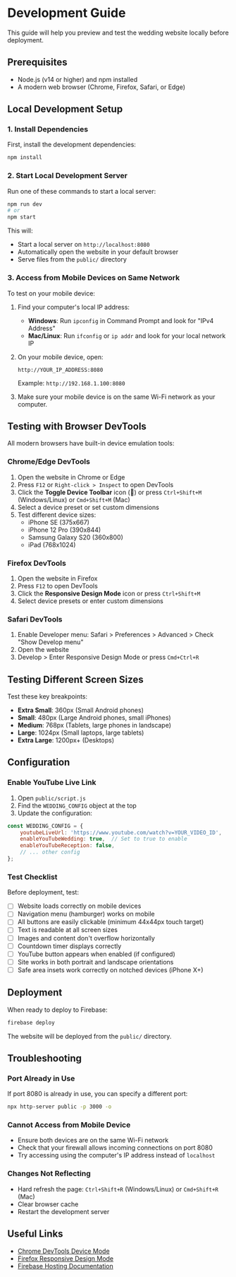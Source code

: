 # Development Guide

This guide will help you preview and test the wedding website locally before deployment.

## Prerequisites

- Node.js (v14 or higher) and npm installed
- A modern web browser (Chrome, Firefox, Safari, or Edge)

## Local Development Setup

### 1. Install Dependencies

First, install the development dependencies:

```bash
npm install
```

### 2. Start Local Development Server

Run one of these commands to start a local server:

```bash
npm run dev
# or
npm start
```

This will:
- Start a local server on `http://localhost:8080`
- Automatically open the website in your default browser
- Serve files from the `public/` directory

### 3. Access from Mobile Devices on Same Network

To test on your mobile device:

1. Find your computer's local IP address:
   - **Windows**: Run `ipconfig` in Command Prompt and look for "IPv4 Address"
   - **Mac/Linux**: Run `ifconfig` or `ip addr` and look for your local network IP

2. On your mobile device, open:
   ```
   http://YOUR_IP_ADDRESS:8080
   ```
   Example: `http://192.168.1.100:8080`

3. Make sure your mobile device is on the same Wi-Fi network as your computer.

## Testing with Browser DevTools

All modern browsers have built-in device emulation tools:

### Chrome/Edge DevTools

1. Open the website in Chrome or Edge
2. Press `F12` or `Right-click > Inspect` to open DevTools
3. Click the **Toggle Device Toolbar** icon (📱) or press `Ctrl+Shift+M` (Windows/Linux) or `Cmd+Shift+M` (Mac)
4. Select a device preset or set custom dimensions
5. Test different device sizes:
   - iPhone SE (375x667)
   - iPhone 12 Pro (390x844)
   - Samsung Galaxy S20 (360x800)
   - iPad (768x1024)

### Firefox DevTools

1. Open the website in Firefox
2. Press `F12` to open DevTools
3. Click the **Responsive Design Mode** icon or press `Ctrl+Shift+M`
4. Select device presets or enter custom dimensions

### Safari DevTools

1. Enable Developer menu: Safari > Preferences > Advanced > Check "Show Develop menu"
2. Open the website
3. Develop > Enter Responsive Design Mode or press `Cmd+Ctrl+R`

## Testing Different Screen Sizes

Test these key breakpoints:

- **Extra Small**: 360px (Small Android phones)
- **Small**: 480px (Large Android phones, small iPhones)
- **Medium**: 768px (Tablets, large phones in landscape)
- **Large**: 1024px (Small laptops, large tablets)
- **Extra Large**: 1200px+ (Desktops)

## Configuration

### Enable YouTube Live Link

1. Open `public/script.js`
2. Find the `WEDDING_CONFIG` object at the top
3. Update the configuration:

```javascript
const WEDDING_CONFIG = {
    youtubeLiveUrl: 'https://www.youtube.com/watch?v=YOUR_VIDEO_ID',
    enableYouTubeWedding: true,  // Set to true to enable
    enableYouTubeReception: false,
    // ... other config
};
```

### Test Checklist

Before deployment, test:

- [ ] Website loads correctly on mobile devices
- [ ] Navigation menu (hamburger) works on mobile
- [ ] All buttons are easily clickable (minimum 44x44px touch target)
- [ ] Text is readable at all screen sizes
- [ ] Images and content don't overflow horizontally
- [ ] Countdown timer displays correctly
- [ ] YouTube button appears when enabled (if configured)
- [ ] Site works in both portrait and landscape orientations
- [ ] Safe area insets work correctly on notched devices (iPhone X+)

## Deployment

When ready to deploy to Firebase:

```bash
firebase deploy
```

The website will be deployed from the `public/` directory.

## Troubleshooting

### Port Already in Use

If port 8080 is already in use, you can specify a different port:

```bash
npx http-server public -p 3000 -o
```

### Cannot Access from Mobile Device

- Ensure both devices are on the same Wi-Fi network
- Check that your firewall allows incoming connections on port 8080
- Try accessing using the computer's IP address instead of `localhost`

### Changes Not Reflecting

- Hard refresh the page: `Ctrl+Shift+R` (Windows/Linux) or `Cmd+Shift+R` (Mac)
- Clear browser cache
- Restart the development server

## Useful Links

- [Chrome DevTools Device Mode](https://developer.chrome.com/docs/devtools/device-mode/)
- [Firefox Responsive Design Mode](https://developer.mozilla.org/en-US/docs/Tools/Responsive_Design_Mode)
- [Firebase Hosting Documentation](https://firebase.google.com/docs/hosting)
